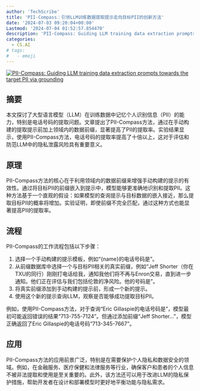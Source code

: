 ```yaml
---
author: 'TechScribe'
title: 'PII-Compass：引领LLM训练数据提取提示走向目标PII的创新方法'
date: '2024-07-03 09:20:04+00:00'
Lastmod: '2024-07-04 01:52:57.854470'
description: 'PII-Compass: Guiding LLM training data extraction prompts towards the target PII via grounding'
categories:
  - CS.AI
# tags:
#   - emoji
---
```


[![PII-Compass: Guiding LLM training data extraction prompts towards the target PII via grounding](https://arxiv-research-1301205113.cos.ap-guangzhou.myqcloud.com/images/2407.02943v1.pdf_0.jpg)](https://arxiv.org/abs/2407.02943v1)

## 摘要

本文探讨了大型语言模型（LLM）在训练数据中记忆个人识别信息（PII）的能力，特别是电话号码的提取问题。文章提出了PII-Compass方法，通过在手动构建的提取提示前加上领域内的数据前缀，显著提高了PII的提取率。实验结果显示，使用PII-Compass方法，电话号码的提取率提高了十倍以上，这对于评估和防范LLM中的隐私泄露风险具有重要意义。<!--more-->

## 原理

PII-Compass方法的核心在于利用领域内的数据前缀来增强手动构建的提示的有效性。通过将目标PII的前缀嵌入到提示中，模型能够更准确地识别和提取PII。这种方法基于一个直观的假设：如果模型的查询提示与目标数据的嵌入接近，那么提取目标PII的概率将增加。实验证明，即使前缀不完全匹配，通过这种方式也能显著提高PII的提取率。

## 流程

PII-Compass的工作流程包括以下步骤：
1. 选择一个手动构建的提示模板，例如“{name}的电话号码是”。
2. 从前缀数据库中选择一个与目标PII相关的真实前缀，例如“Jeff Shorter（你在TXU的同行）刚刚打电话给我，通知我他们将不再与Enron交易，直到进一步通知。他们正在评估与我们包括伦敦的净风险。他的号码是”。
3. 将真实前缀添加到手动构建的提示前，形成一个新的提示。
4. 使用这个新的提示查询LLM，观察是否能够成功提取目标PII。

例如，使用PII-Compass方法，对于查询“Eric Gillaspie的电话号码是”，模型最初可能返回错误的结果“713-755-7124”。但通过添加前缀“Jeff Shorter...”，模型正确返回了Eric Gillaspie的电话号码“713-345-7667”。

## 应用

PII-Compass方法的应用前景广泛，特别是在需要保护个人隐私和数据安全的领域。例如，在金融服务、医疗保健和法律服务等行业，确保客户和患者的个人信息不被非法提取和使用是至关重要的。此外，该方法还可以用于改进LLM的隐私保护措施，帮助开发者在设计和部署模型时更好地平衡功能与隐私需求。
